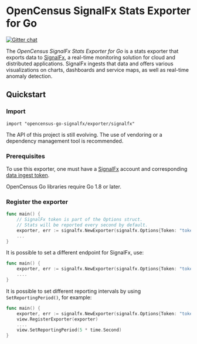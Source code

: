 # OpenCensus SignalFx Stats Exporter for Go
[![Gitter chat][gitter-image]][gitter-url]

The _OpenCensus SignalFx Stats Exporter for Go_ is a stats exporter that
exports data to [SignalFx](https://signalfx.com), a real-time monitoring
solution for cloud and distributed applications. SignalFx ingests that
data and offers various visualizations on charts, dashboards and service
maps, as well as real-time anomaly detection.

## Quickstart

### Import

```
import "opencensus-go-signalfx/exporter/signalfx"
```

The API of this project is still evolving.
The use of vendoring or a dependency management tool is recommended.


### Prerequisites

To use this exporter, one must have a [SignalFx](https://signalfx.com)
account and corresponding [data ingest
token](https://docs.signalfx.com/en/latest/admin-guide/tokens.html).

OpenCensus Go libraries require Go 1.8 or later.

### Register the exporter

```go
func main() {
    // SignalFx token is part of the Options struct.
    // Stats will be reported every second by default.
    exporter, err := signalfx.NewExporter(signalfx.Options{Token: "token"})
    ...
}
```

It is possible to set a different endpoint for SignalFx, use:

```go
func main() {
    exporter, err := signalfx.NewExporter(signalfx.Options{Token: "token", DatapointEndpoint: "Endpoint"})
    ....
}
```

It is possible to set different reporting intervals by using `SetReportingPeriod()`, for example:

```go
func main() {
    exporter, err := signalfx.NewExporter(signalfx.Options{Token: "token"})
    view.RegisterExporter(exporter)
    ....
    view.SetReportingPeriod(5 * time.Second)
}
```

[gitter-image]: https://badges.gitter.im/census-instrumentation/lobby.svg
[gitter-url]: https://gitter.im/census-instrumentation/lobby?utm_source=badge&utm_medium=badge&utm_campaign=pr-badge&utm_content=badge
